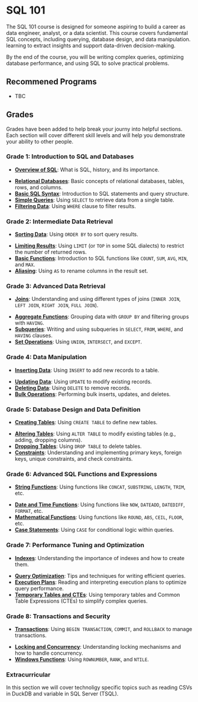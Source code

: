 # SQL 101

The SQL 101 course is designed for someone aspiring to build a career as data engineer, analyst, or  a data scientist. This course covers fundamental SQL concepts, including querying, database design, and data manipulation. learning to extract insights and support data-driven decision-making.

By the end of the course, you will be writing complex queries, optimizing database performance, and using SQL to solve practical problems.

## Recommened Programs

* TBC

## Grades

Grades have been added to help break your journy into helpful sections. Each section will cover different skill levels and will help you demonstrate your ability to other people.

### Grade 1: Introduction to SQL and Databases

- [**Overview of SQL**](Docs/Grade_1/What_IS_SQL.md): What is SQL, history, and its importance.

* [**Relational Databases**](Docs/Grade_1/Relational_databases.md): Basic concepts of relational databases, tables, rows, and columns.
* [**Basic SQL Syntax**](Docs/Grade_1/Basic_sql.md): Introduction to SQL statements and query structure.
* [**Simple Queries**](Docs/Grade_1/Simple_queries.md): Using `SELECT` to retrieve data from a single table.
* [**Filtering Data**](Docs/Grade_1/Filtering_data.md): Using `WHERE` clause to filter results.

### Grade 2: Intermediate Data Retrieval

- [**Sorting Data**](Docs/Grade_2/sorting_data.md): Using `ORDER BY` to sort query results.

* [**Limiting Results**](Docs/Grade_2/Limiting_data.md): Using `LIMIT` (or `TOP` in some SQL dialects) to restrict the number of returned rows.
* [**Basic Functions**](Docs/Grade_2/Basic_functions.md): Introduction to SQL functions like `COUNT`, `SUM`, `AVG`, `MIN`, and `MAX`.
* [**Aliasing**](Docs/Grade_2/Alias.md): Using `AS` to rename columns in the result set.

### Grade 3: Advanced Data Retrieval

- [**Joins**](Docs/Grade_3/joins.md): Understanding and using different types of joins (`INNER JOIN`, `LEFT JOIN`, `RIGHT JOIN`, `FULL JOIN`).
* [**Aggregate Functions**](Docs/Grade_3/Aggregation.md): Grouping data with `GROUP BY` and filtering groups with `HAVING`.
* [**Subqueries**](Docs/Grade_3//subqueries.md): Writing and using subqueries in `SELECT`, `FROM`, `WHERE`, and `HAVING` clauses.
* [**Set Operations**](Docs/Grade_3/Set_operations.md): Using `UNION`, `INTERSECT`, and `EXCEPT`.

### Grade 4: Data Manipulation

- [**Inserting Data**](Docs/Grade_4/Inserting_data.md): Using `INSERT` to add new records to a table.
* [**Updating Data**](Docs/Grade_4/Updateing_data.md): Using `UPDATE` to modify existing records.
* [**Deleting Data**](Docs/Grade_4/Deleting_data.md): Using `DELETE` to remove records.
* [**Bulk Operations**](Docs/Grade_4/Bulk_operatinos.md): Performing bulk inserts, updates, and deletes.

### Grade 5: Database Design and Data Definition

- [**Creating Tables**](Docs/Grade_5/Create_tables.md): Using `CREATE TABLE` to define new tables.
* [**Altering Tables**](Docs/Grade_5/Altering_tables.md): Using `ALTER TABLE` to modify existing tables (e.g., adding, dropping columns).
* [**Dropping Tables**](Docs/Grade_5/Droping_Tables.md): Using `DROP TABLE` to delete tables.
* [**Constraints**](Docs/Grade_5/Constraints.md): Understanding and implementing primary keys, foreign keys, unique constraints, and check constraints.

### Grade 6: Advanced SQL Functions and Expressions

- [**String Functions**](Docs/Grade_6/String_functions.md): Using functions like `CONCAT`, `SUBSTRING`, `LENGTH`, `TRIM`, etc.
* [**Date and Time Functions**](Docs/Grade_6/Date_time.md): Using functions like `NOW`, `DATEADD`, `DATEDIFF`, `FORMAT`, etc.
* [**Mathematical Functions**](Docs/Grade_6/Maths.md): Using functions like `ROUND`, `ABS`, `CEIL`, `FLOOR`, etc.
* [**Case Statements**](Docs/Grade_6/Case.md): Using `CASE` for conditional logic within queries.

### Grade 7: Performance Tuning and Optimization

- [**Indexes**](Docs/Grade_7/Indexes.md): Understanding the importance of indexes and how to create them.
* [**Query Optimization**](Docs/Grade_7/Optermization.md): Tips and techniques for writing efficient queries.
* [**Execution Plans**](Docs/Grade_7/Execution_plans.md): Reading and interpreting execution plans to optimize query performance.
* [**Temporary Tables and CTEs**](Docs/Grade_7/Temp_tables_ctes.md): Using temporary tables and Common Table Expressions (CTEs) to simplify complex queries.

### Grade 8: Transactions and Security

- [**Transactions**](Docs/Grade_8/Transactions.md): Using `BEGIN TRANSACTION`, `COMMIT`, and `ROLLBACK` to manage transactions.
* [**Locking and Concurrency**](Docs/Grade_8/Locking_concurrentct.md): Understanding locking mechanisms and how to handle concurrency.
* [**Windows Functions**](Docs/Grade_8/Windows_functions.md): Using `ROWNUMBER`, `RANK`, and `NTILE`.


### Extracurricular

In this section we will cover technoligy specific topics such as reading CSVs in DuckDB and variable in SQL Server (TSQL).
